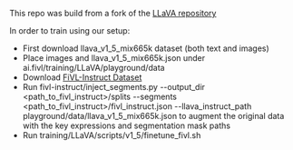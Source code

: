 This repo was build from a fork of the [LLaVA repository](https://github.com/haotian-liu/LLaVA)

In order to train using our setup:
 - First download llava_v1_5_mix665k dataset (both text and images)
 - Place images and llava_v1_5_mix665k.json under ai.fivl/training/LLaVA/playground/data
 - Download [FiVL-Instruct Dataset](https://huggingface.co/datasets/Intel/fivl-instruct) 
 - Run fivl-instruct/inject_segments.py --output_dir <path_to_fivl_instruct>/splits --segments <path_to_fivl_instruct>/fivl_instruct.json --llava_instruct_path playground/data/llava_v1_5_mix665k.json to augment the original data with the key expressions and segmentation mask paths
 - Run training/LLaVA/scripts/v1_5/finetune_fivl.sh